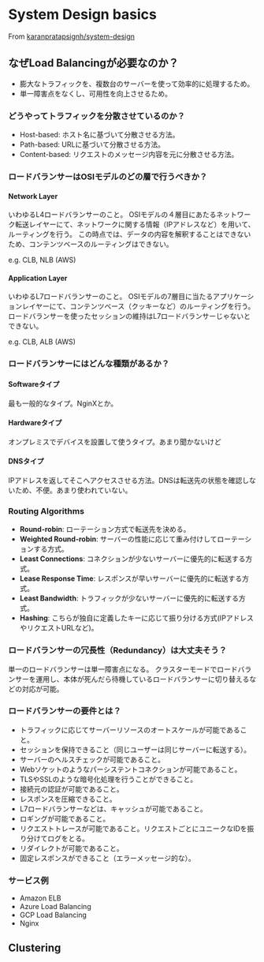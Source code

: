 # System Design basics

From [karanpratapsignh/system-design](https://github.com/karanpratapsingh/system-design)


## なぜLoad Balancingが必要なのか？

- 膨大なトラフィックを、複数台のサーバーを使って効率的に処理するため。
- 単一障害点をなくし、可用性を向上させるため。

### どうやってトラフィックを分散させているのか？

- Host-based: ホスト名に基づいて分散させる方法。
- Path-based: URLに基づいて分散させる方法。
- Content-based: リクエストのメッセージ内容を元に分散させる方法。

### ロードバランサーはOSIモデルのどの層で行うべきか？

#### Network Layer

いわゆるL4ロードバランサーのこと。
OSIモデルの４層目にあたるネットワーク転送レイヤーにて、ネットワークに関する情報（IPアドレスなど）を用いて、ルーティングを行う。
この時点では、データの内容を解釈することはできないため、コンテンツベースのルーティングはできない。

e.g. CLB, NLB (AWS)

#### Application Layer

いわゆるL7ロードバランサーのこと。
OSIモデルの7層目に当たるアプリケーションレイヤーにて、コンテンツベース（クッキーなど）のルーティングを行う。
ロードバランサーを使ったセッションの維持はL7ロードバランサーじゃないとできない。

e.g. CLB, ALB (AWS)

### ロードバランサーにはどんな種類があるか？

#### Softwareタイプ

最も一般的なタイプ。NginXとか。

#### Hardwareタイプ

オンプレミスでデバイスを設置して使うタイプ。あまり聞かないけど

#### DNSタイプ

IPアドレスを返してそこへアクセスさせる方法。DNSは転送先の状態を確認しないため、不便。あまり使われていない。

### Routing Algorithms

- **Round-robin**: ローテーション方式で転送先を決める。
- **Weighted Round-robin**: サーバーの性能に応じて重み付けしてローテーションする方式。
- **Least Connections**: コネクションが少ないサーバーに優先的に転送する方式。
- **Lease Response Time**: レスポンスが早いサーバーに優先的に転送する方式。
- **Least Bandwidth**: トラフィックが少ないサーバーに優先的に転送する方式。
- **Hashing**: こちらが独自に定義したキーに応じて振り分ける方式(IPアドレスやリクエストURLなど)。

### ロードバランサーの冗長性（Redundancy）は大丈夫そう？

単一のロードバランサーは単一障害点になる。
クラスターモードでロードバランサーを運用し、本体が死んだら待機しているロードバランサーに切り替えるなどの対応が可能。

### ロードバランサーの要件とは？

- トラフィックに応じてサーバーリソースのオートスケールが可能であること。
- セッションを保持できること（同じユーザーは同じサーバーに転送する）。
- サーバーのヘルスチェックが可能であること。
- Webソケットのようなパーシステントコネクションが可能であること。
- TLSやSSLのような暗号化処理を行うことができること。
- 接続元の認証が可能であること。
- レスポンスを圧縮できること。
- L7ロードバランサーなどは、キャッシュが可能であること。
- ロギングが可能であること。
- リクエストトレースが可能であること。リクエストごとにユニークなIDを振り分けてログをとる。
- リダイレクトが可能であること。
- 固定レスポンスができること（エラーメッセージ的な）。

### サービス例

- Amazon ELB
- Azure Load Balancing
- GCP Load Balancing
- Nginx

## Clustering


